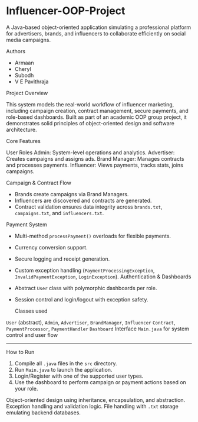 # Influencer-OOP-Project


A Java-based object-oriented application simulating a professional platform for advertisers, brands, and influencers to collaborate efficiently on social media campaigns.



Authors
- Armaan  
- Cheryl  
- Subodh  
- V E Pavithraja  


Project Overview

This system models the real-world workflow of influencer marketing, including campaign creation, contract management, secure payments, and role-based dashboards. Built as part of an academic OOP group project, it demonstrates solid principles of object-oriented design and software architecture.


Core Features

 User Roles
Admin: System-level operations and analytics.
Advertiser: Creates campaigns and assigns ads.
Brand Manager: Manages contracts and processes payments.
Influencer: Views payments, tracks stats, joins campaigns.

 Campaign & Contract Flow
- Brands create campaigns via Brand Managers.
- Influencers are discovered and contracts are generated.
- Contract validation ensures data integrity across `brands.txt`, `campaigns.txt`, and `influencers.txt`.

Payment System
- Multi-method `processPayment()` overloads for flexible payments.
- Currency conversion support.
- Secure logging and receipt generation.
- Custom exception handling (`PaymentProcessingException`, `InvalidPaymentException`, `LoginException`).
 Authentication & Dashboards
- Abstract `User` class with polymorphic dashboards per role.
- Session control and login/logout with exception safety.


  Classes used

 `User` (abstract), `Admin`, `Advertiser`, `BrandManager`, `Influencer`
 `Contract`, `PaymentProcessor`, `PaymentHandler`
 `Dashboard` Interface
 `Main.java` for system control and user flow

---

 How to Run
1. Compile all `.java` files in the `src` directory.
2. Run `Main.java` to launch the application.
3. Login/Register with one of the supported user types.
4. Use the dashboard to perform campaign or payment actions based on your role.




 Object-oriented design using inheritance, encapsulation, and abstraction.
 Exception handling and validation logic.
File handling with `.txt` storage emulating backend databases.


